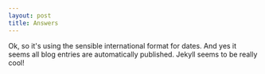 ```yaml
---
layout: post
title: Answers
---
```


Ok, so it's using the sensible international format for dates. And yes it seems all blog entries are automatically published. Jekyll seems to be really cool!
